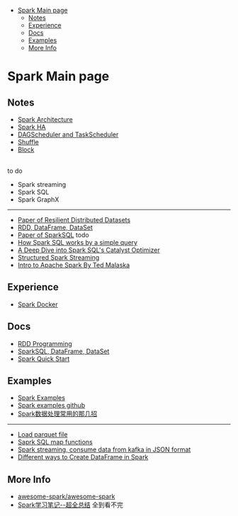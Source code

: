- [Spark Main page](#spark-main-page)
  - [Notes](#notes)
  - [Experience](#experience)
  - [Docs](#docs)
  - [Examples](#examples)
  - [More Info](#more-info)

# Spark Main page

## Notes
- [Spark Architecture](./spark/spark_arch.md)
- [Spark HA](./spark/spark_ha.md)
- [DAGScheduler and TaskScheduler](./spark/spark_dag_and_task_execution.md)
- [Shuffle](./spark/spark_shuffle.md)  
- [Block](./spark/spark_block.md)
<br/>
to do  

- Spark streaming
- Spark SQL
- Spark GraphX


***

- [Paper of Resilient Distributed Datasets](../papers/rdd.md)
- [RDD, DataFrame, DataSet](../lectures/spark_rdd_dataframe_dataset.md) 
- [Paper of SparkSQL](../papers/spark_sql.md) todo
- [How Spark SQL works by a simple query](./spark/spark_sql_sample.md)
- [A Deep Dive into Spark SQL's Catalyst Optimizer](../lectures/spark_sql_catalyst_optimizer_deep_dive.md)
- [Structured Spark Streaming](../lectures/spark_structured_stream_processing_spark_summit_2017.md) 
- [Intro to Apache Spark By Ted Malaska](../lectures/intro_to_apache_spark_for_java_and_scala_developers.md)

## Experience
- [Spark Docker](./spark/spark_docker_setup.md)

## Docs
- [RDD Programming](https://spark.apache.org/docs/latest/rdd-programming-guide.html)
- [SparkSQL, DataFrame, DataSet](https://spark.apache.org/docs/latest/sql-programming-guide.html)
- [Spark Quick Start](https://spark.apache.org/docs/latest/quick-start.html)

## Examples
- [Spark Examples](https://spark.apache.org/examples.html)
- [Spark examples github](https://github.com/apache/spark/tree/master/examples/src/main)
- [Spark数据处理常用的那几招](https://blog.csdn.net/eric_sunah/article/details/51822876)
***
- [Load parquet file](https://sparkbyexamples.com/spark/spark-streaming-kafka-consumer-example-in-json-format/)
- [Saprk SQL map functions](https://sparkbyexamples.com/spark/spark-sql-map-functions/)
- [Spark streaming, consume data from kafka in JSON format](https://sparkbyexamples.com/spark/spark-streaming-kafka-consumer-example-in-json-format/)
- [Different ways to Create DataFrame in Spark](https://sparkbyexamples.com/spark/different-ways-to-create-a-spark-dataframe/)


## More Info
- [awesome-spark/awesome-spark](https://github.com/awesome-spark/awesome-spark)
- [Spark学习笔记--超全总结](http://chant00.com/2017/07/28/Spark%E5%AD%A6%E4%B9%A0%E7%AC%94%E8%AE%B0/) 全到看不完
